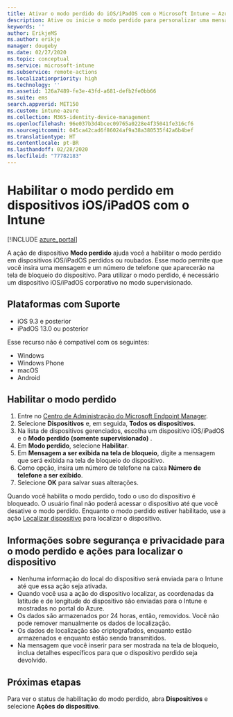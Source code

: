 ```yaml
---
title: Ativar o modo perdido do iOS/iPadOS com o Microsoft Intune – Azure | Microsoft Docs
description: Ative ou inicie o modo perdido para personalizar uma mensagem exibida na tela de bloqueio de um dispositivo iOS/iPadOS perdido ou roubado usando o Microsoft Intune. E obtenha detalhes sobre as informações de privacidade e de segurança ao usar a ação de modo perdido.
keywords: ''
author: ErikjeMS
ms.author: erikje
manager: dougeby
ms.date: 02/27/2020
ms.topic: conceptual
ms.service: microsoft-intune
ms.subservice: remote-actions
ms.localizationpriority: high
ms.technology: ''
ms.assetid: 126a7489-fe3e-43fd-a681-defb2fe0bb66
ms.suite: ems
search.appverid: MET150
ms.custom: intune-azure
ms.collection: M365-identity-device-management
ms.openlocfilehash: 96e037b3d4bcec09765a0228e4f35041fe316cf6
ms.sourcegitcommit: 045ca42cad6f86024af9a38a380535f42a6b4bef
ms.translationtype: HT
ms.contentlocale: pt-BR
ms.lasthandoff: 02/28/2020
ms.locfileid: "77782183"
---
```

# <a name="enable-lost-mode-on-iosipados-devices-with-intune"></a>Habilitar o modo perdido em dispositivos iOS/iPadOS com o Intune

[!INCLUDE [azure_portal](../includes/azure_portal.md)]

A ação de dispositivo **Modo perdido** ajuda você a habilitar o modo perdido em dispositivos iOS/iPadOS perdidos ou roubados. Esse modo permite que você insira uma mensagem e um número de telefone que aparecerão na tela de bloqueio do dispositivo. Para utilizar o modo perdido, é necessário um dispositivo iOS/iPadOS corporativo no modo supervisionado.

## <a name="supported-platforms"></a>Plataformas com Suporte

- iOS 9.3 e posterior
- iPadOS 13.0 ou posterior

Esse recurso não é compatível com os seguintes: 
- Windows
- Windows Phone
- macOS
- Android

## <a name="enable-lost-mode"></a>Habilitar o modo perdido

1. Entre no [Centro de Administração do Microsoft Endpoint Manager](https://go.microsoft.com/fwlink/?linkid=2109431).
3. Selecione **Dispositivos** e, em seguida, **Todos os dispositivos**.
4. Na lista de dispositivos gerenciados, escolha um dispositivo iOS/iPadOS e o **Modo perdido (somente supervisionado)** .
5. Em **Modo perdido**, selecione **Habilitar**.
6. Em **Mensagem a ser exibida na tela de bloqueio**, digite a mensagem que será exibida na tela de bloqueio do dispositivo.
7. Como opção, insira um número de telefone na caixa **Número de telefone a ser exibido**.
6. Selecione **OK** para salvar suas alterações.

Quando você habilita o modo perdido, todo o uso do dispositivo é bloqueado. O usuário final não poderá acessar o dispositivo até que você desative o modo perdido. Enquanto o modo perdido estiver habilitado, use a ação [Localizar dispositivo](device-locate.md) para localizar o dispositivo.

## <a name="security-and-privacy-information-for-the-lost-mode-and-locate-device-actions"></a>Informações sobre segurança e privacidade para o modo perdido e ações para localizar o dispositivo
- Nenhuma informação do local do dispositivo será enviada para o Intune até que essa ação seja ativada.
- Quando você usa a ação do dispositivo localizar, as coordenadas da latitude e de longitude do dispositivo são enviadas para o Intune e mostradas no portal do Azure.
- Os dados são armazenados por 24 horas, então, removidos. Você não pode remover manualmente os dados de localização.
- Os dados de localização são criptografados, enquanto estão armazenados e enquanto estão sendo transmitidos.
- Na mensagem que você inserir para ser mostrada na tela de bloqueio, inclua detalhes específicos para que o dispositivo perdido seja devolvido.

## <a name="next-steps"></a>Próximas etapas

Para ver o status de habilitação do modo perdido, abra **Dispositivos** e selecione **Ações do dispositivo**.
